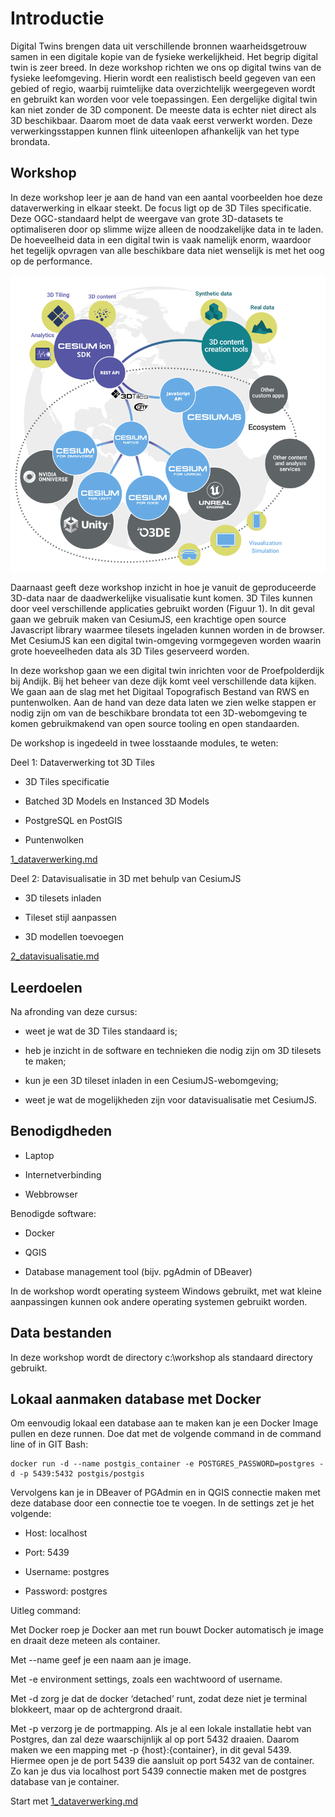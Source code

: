 # Introductie 

Digital Twins brengen data uit verschillende bronnen waarheidsgetrouw samen in een digitale kopie van de fysieke werkelijkheid. Het begrip digital twin is zeer breed. In deze workshop richten we ons op digital twins van de fysieke leefomgeving. Hierin wordt een realistisch beeld gegeven van een gebied of regio, waarbij ruimtelijke data overzichtelijk weergegeven wordt en gebruikt kan worden voor vele toepassingen. Een dergelijke digital twin kan niet zonder de 3D component. De meeste data is echter niet direct als 3D beschikbaar. Daarom moet de data vaak eerst verwerkt worden. Deze verwerkingsstappen kunnen flink uiteenlopen afhankelijk van het type brondata. 

## Workshop

In deze workshop leer je aan de hand van een aantal voorbeelden hoe deze dataverwerking in elkaar steekt. De focus ligt op de 3D Tiles specificatie. Deze OGC-standaard helpt de weergave van grote 3D-datasets te optimaliseren door op slimme wijze alleen de noodzakelijke data in te laden. De hoeveelheid data in een digital twin is vaak namelijk enorm, waardoor het tegelijk opvragen van alle beschikbare data niet wenselijk is met het oog op de performance. 

<img src = "3dtiles_ecosysteem.png">

Daarnaast geeft deze workshop inzicht in hoe je vanuit de geproduceerde 3D-data naar de daadwerkelijke visualisatie kunt komen. 3D Tiles kunnen door veel verschillende applicaties gebruikt worden (Figuur 1). In dit geval gaan we gebruik maken van CesiumJS, een krachtige open source Javascript library waarmee tilesets ingeladen kunnen worden in de browser. Met CesiumJS kan een digital twin-omgeving vormgegeven worden waarin grote hoeveelheden data als 3D Tiles geserveerd worden. 

In deze workshop gaan we een digital twin inrichten voor de Proefpolderdijk bij Andijk. Bij het beheer van deze dijk komt veel verschillende data kijken. We gaan aan de slag met het Digitaal Topografisch Bestand van RWS en puntenwolken. Aan de hand van deze data laten we zien welke stappen er nodig zijn om van de beschikbare brondata tot een 3D-webomgeving te komen gebruikmakend van open source tooling en open standaarden.  

De workshop is ingedeeld in twee losstaande modules, te weten: 

Deel 1: Dataverwerking tot 3D Tiles 

- 3D Tiles specificatie 

- Batched 3D Models en Instanced 3D Models 

- PostgreSQL en PostGIS 

- Puntenwolken 

[1_dataverwerking.md](1_dataverwerking.md)

Deel 2: Datavisualisatie in 3D met behulp van CesiumJS 

- 3D tilesets inladen 

- Tileset stijl aanpassen 

- 3D modellen toevoegen 

[2_datavisualisatie.md](1_datavisualisatie.md)

## Leerdoelen 

Na afronding van deze cursus: 

- weet je wat de 3D Tiles standaard is; 

- heb je inzicht in de software en technieken die nodig zijn om 3D tilesets te maken; 

- kun je een 3D tileset inladen in een CesiumJS-webomgeving; 

- weet je wat de mogelijkheden zijn voor datavisualisatie met CesiumJS. 

## Benodigdheden

- Laptop

- Internetverbinding

- Webbrowser

Benodigde software:

- Docker

- QGIS

- Database management tool (bijv. pgAdmin of DBeaver)

In de workshop wordt operating systeem Windows gebruikt, met wat kleine aanpassingen kunnen
ook andere operating systemen gebruikt worden. 

## Data bestanden

In deze workshop wordt de directory c:\workshop als standaard directory gebruikt.

## Lokaal aanmaken database met Docker 

Om eenvoudig lokaal een database aan te maken kan je een Docker Image pullen en deze runnen. Doe dat met de volgende command in de command line of in GIT Bash: 

```
docker run -d --name postgis_container -e POSTGRES_PASSWORD=postgres -d -p 5439:5432 postgis/postgis 
```

Vervolgens kan je in DBeaver of PGAdmin en in QGIS connectie maken met deze database door een connectie toe te voegen. In de settings zet je het volgende: 

- Host: localhost 

- Port: 5439 

- Username: postgres 

- Password: postgres 

Uitleg command: 

Met Docker roep je Docker aan met run bouwt Docker automatisch je image en draait deze meteen als container. 

Met --name geef je een naam aan je image. 

Met -e environment settings, zoals een wachtwoord of username. 

Met -d zorg je dat de docker ‘detached’ runt, zodat deze niet je terminal blokkeert, maar op de achtergrond draait. 

Met -p verzorg je de portmapping. Als je al een lokale installatie hebt van Postgres, dan zal deze waarschijnlijk al op port 5432 draaien. Daarom maken we een mapping met -p {host}:{container}, in dit geval 5439. Hiermee open je de port 5439 die aansluit op port 5432 van de container. Zo kan je dus via localhost port 5439 connectie maken met de postgres database van je container. 

 Start met [1_dataverwerking.md](1_dataverwerking.md)

